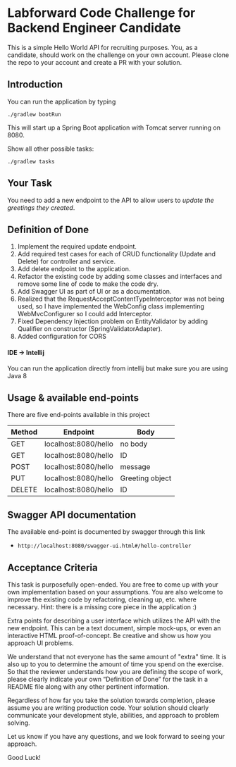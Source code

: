 # Labforward Code Challenge for Backend Engineer Candidate

This is a simple Hello World API for recruiting purposes. You, as a candidate, should work on the challenge on your own account. Please clone the repo to your account and create a PR with your solution. 

## Introduction

You can run the application by typing

	./gradlew bootRun

This will start up a Spring Boot application with Tomcat server running on 8080.

Show all other possible tasks:

	./gradlew tasks
	
## Your Task	

You need to add a new endpoint to the API to allow users to *update the greetings they created*. 

## Definition of Done
1. Implement the required update endpoint.
2. Add required test cases for each of CRUD functionality (Update and Delete) for controller and service.
3. Add delete endpoint to the application.
4. Refactor the existing code by adding some classes and interfaces and remove some line of code to make the code dry.
5. Add Swagger UI as part of UI or as a documentation.
6. Realized that the RequestAcceptContentTypeInterceptor was not being used, so I have implemented the WebConfig class implementing WebMvcConfigurer so I could add Interceptor.
7. Fixed Dependency Injection problem on EntityValidator by adding Qualifier on constructor (SpringValidatorAdapter).
8. Added configuration for CORS

#### IDE -> Intellij
You can run the application directly from intellij but make sure you are using Java 8

## Usage & available end-points
There are five end-points available in this project

| Method        | Endpoint              | Body            |
| ------------- |:---------------------:| --------------- |   
| GET           | localhost:8080/hello  | no body         |
| GET           | localhost:8080/hello  | ID              |
| POST          | localhost:8080/hello  | message         |
| PUT           | localhost:8080/hello  | Greeting object |
| DELETE        | localhost:8080/hello  | ID              |

## Swagger API documentation
The available end-point is documented by swagger through this link 

- `http://localhost:8080/swagger-ui.html#/hello-controller`


## Acceptance Criteria

This task is purposefully open-ended. You are free to come up with your own implementation based on your assumptions. You are also welcome to improve the existing code by refactoring, cleaning up, etc. where necessary. Hint: there is a missing core piece in the application :) 

Extra points for describing a user interface which utilizes the API with the new endpoint. This can be a text document, simple mock-ups, or even an interactive HTML proof-of-concept. Be creative and show us how you approach UI problems.

We understand that not everyone has the same amount of "extra" time. It is also up to you to determine the amount of time you spend on the exercise. So that the reviewer understands how you are defining the scope of work, please clearly indicate your own “Definition of Done” for the task in a README file along with any other pertinent information.

Regardless of how far you take the solution towards completion, please assume you are writing production code. Your solution should clearly communicate your development style, abilities, and approach to problem solving. 

Let us know if you have any questions, and we look forward to seeing your approach.

Good Luck!
